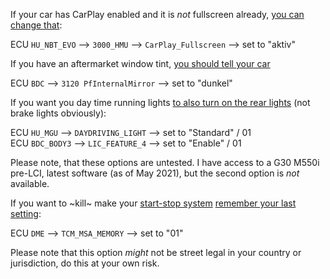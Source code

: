 If your car has CarPlay enabled and it is _not_ fullscreen already, [you can change that](https://www.g30-forum.de/forum/thread/684-bimmercode-expertenmodus-codierliste-und-nichts-anderes/?postID=10976#post10976):

ECU `HU_NBT_EVO` --> `3000_HMU` --> `CarPlay_Fullscreen` --> set to "aktiv"

If you have an aftermarket window tint, [you should tell your car](https://www.g30-forum.de/forum/thread/684-bimmercode-expertenmodus-codierliste-und-nichts-anderes/?postID=8474#post8474)

ECU `BDC` --> `3120 PfInternalMirror` --> set to "dunkel"

If you want you day time running lights [to also turn on the rear lights](https://www.g30-forum.de/forum/thread/309-bimmercode-liste-aller-codierungen-g30-g31/?postID=12471#post12471) (not brake lights obviously):

ECU `HU_MGU` --> `DAYDRIVING_LIGHT` --> set to "Standard" / 01 </br>
ECU `BDC_BODY3` --> `LIC_FEATURE_4` --> set to "Enable" / 01

Please note, that these options are untested. I have access to a G30 M550i pre-LCI, latest software (as of May 2021), but the second option is _not_ available.

If you want to ~kill~ make your [start-stop system](https://en.wikipedia.org/wiki/Start-stop_system) [remember your last setting](https://g30.bimmerpost.com/forums/showpost.php?p=22472406&postcount=4):

ECU `DME` --> `TCM_MSA_MEMORY` --> set to "01"

Please note that this option _might_ not be street legal in your country or jurisdiction, do this at your own risk.
